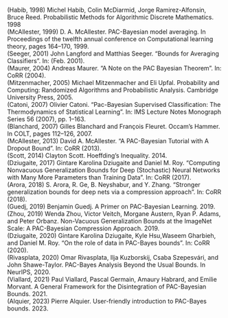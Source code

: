 (Habib, 1998) Michel Habib, Colin McDiarmid, Jorge Ramirez-Alfonsin, Bruce Reed. Probabilistic Methods for Algorithmic Discrete Mathematics. 1998\
(McAllester, 1999) D. A. McAllester. PAC-Bayesian model averaging. In Proceedings of the twelfth annual conference on Computational learning theory, pages 164–170, 1999.\
(Seeger, 2001) John Langford and Matthias Seeger. “Bounds for Averaging Classifiers”. In: (Feb. 2001).\
(Maurer, 2004) Andreas Maurer. “A Note on the PAC Bayesian Theorem”. In: CoRR (2004).\
(Mitzenmacher, 2005) Michael Mitzenmacher and Eli Upfal. Probability and Computing: Randomized Algorithms and Probabilistic Analysis. Cambridge University Press, 2005.\
(Catoni, 2007) Olivier Catoni. “Pac-Bayesian Supervised Classification: The Thermodynamics of Statistical Learning”. In: IMS Lecture Notes Monograph Series 56 (2007), pp. 1–163.\
(Blanchard, 2007) Gilles Blanchard and François Fleuret. Occam’s Hammer. In COLT, pages 112–126, 2007.\
(McAllester, 2013) David A. McAllester. “A PAC-Bayesian Tutorial with A Dropout Bound”. In: CoRR (2013).\
(Scott, 2014) Clayton Scott. Hoeffding’s Inequality. 2014.\
(Dziugaite, 2017) Gintare Karolina Dziugaite and Daniel M. Roy. “Computing Nonvacuous Generalization Bounds for Deep (Stochastic) Neural Networks with Many More Parameters than Training Data”. In: CoRR (2017).\
(Arora, 2018) S. Arora, R. Ge, B. Neyshabur, and Y. Zhang. “Stronger generalization bounds for deep nets via a compression approach”. In: CoRR (2018).\
(Guedj, 2019) Benjamin Guedj. A Primer on PAC-Bayesian Learning. 2019.\
(Zhou, 2019) Wenda Zhou, Victor Veitch, Morgane Austern, Ryan P. Adams, and Peter Orbanz. Non-Vacuous Generalization Bounds at the ImageNet Scale: A PAC-Bayesian Compression Approach. 2019.\
(Dziugaite, 2020) Gintare Karolina Dziugaite, Kyle Hsu,Waseem Gharbieh, and Daniel M. Roy. “On the role of data in PAC-Bayes bounds”. In: CoRR (2020).\
(Rivasplata, 2020) Omar Rivasplata, Ilja Kuzborskij, Csaba Szepesvári, and John Shawe-Taylor. PAC-Bayes Analysis Beyond the Usual Bounds. In NeurIPS, 2020.\
(Viallard, 2021) Paul Viallard, Pascal Germain, Amaury Habrard, and Emilie Morvant. A General Framework for the Disintegration of PAC-Bayesian Bounds. 2021.\
(Alquier, 2023) Pierre Alquier. User-friendly introduction to PAC-Bayes bounds. 2023.